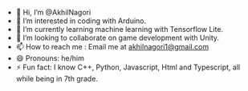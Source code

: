 - 👋 Hi, I’m @AkhilNagori
- 👀 I’m interested in coding with Arduino.
- 🌱 I’m currently learning machine learning with Tensorflow Lite.
- 💞️ I’m looking to collaborate on game development with Unity.
- 📫 How to reach me : Email me at akhilnagori1@gmail.com
- 😄 Pronouns: he/him
- ⚡ Fun fact: I know C++, Python, Javascript, Html and Typescript, all while being in 7th grade.

<!---
AkhilNagori/AkhilNagori is a ✨ special ✨ repository because its `README.md` (this file) appears on your GitHub profile.
You can click the Preview link to take a look at your changes.
--->
